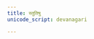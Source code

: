 ```yaml
---
title: स्तुतिषु
unicode_script: devanagari

---
```


<div name="manualRedirectionDiv"/>

<script>
function getSelectionWeight(url) {
  var cleanedUrl = url.replace("//", "/");
  let pageParams = module_uiLib.default.content.getPageParams(cleanedUrl);
  if ( ! cleanedUrl.includes("/hindukaH/")  || cleanedUrl.includes("/meta/")  || cleanedUrl.includes("/images/")|| pageParams.logicalName == "_index.md" || cleanedUrl.includes("/random/")) {
    return 0;
  }
  if (!pageParams || !pageParams.hasOwnProperty("practice_weight")) {
    return 1;
  }
  return pageParams.practice_weight;
}

module_uiLib.default.navigation.redirectToRandomPage(getSelectionWeight, document.getElementsByName("manualRedirectionDiv"), false);
</script>